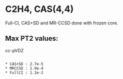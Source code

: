 C2H4, CAS(4,4)
==============

Full-CI, CAS+SD and MR-CCSD done with frozen core.

Max PT2 values:
---------------

cc-pVDZ
~~~~~~~

* CAS+SD : 2.7e-5
* MRCCSD : 1.9e-4
* FullCI : 1.1e-2


